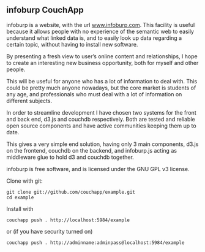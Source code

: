 ## infoburp CouchApp

infoburp is a website, with the url www.infoburp.com. This facility is useful because it allows people with no experience of the semantic web to easily understand what linked data is, and to easily look up data regarding a certain topic, without having to install new software.

By presenting a fresh view to user’s online content and relationships, I hope to create an interesting new business opportunity, both for myself and other people.

This will be useful for anyone who has a lot of information to deal with. This could be pretty much anyone nowadays, but the core market is students of any age, and professionals who must deal with a lot of information on different subjects.

In order to streamline development I have chosen two systems for the front and back end, d3.js and couchdb respectively. Both are tested and reliable open source components and have active communities keeping them up to date.

This gives a very simple end solution, having only 3 main components, d3.js on the frontend, couchdb on the backend, and infoburp.js acting as middleware glue to hold d3 and couchdb together.

infoburp is free software, and is licensed under the GNU GPL v3 license.

Clone with git:

    git clone git://github.com/couchapp/example.git
    cd example

Install with 
    
    couchapp push . http://localhost:5984/example

or (if you have security turned on)

    couchapp push . http://adminname:adminpass@localhost:5984/example
  

